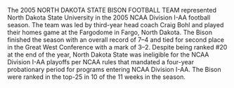 The 2005 NORTH DAKOTA STATE BISON FOOTBALL TEAM represented North Dakota State University in the 2005 NCAA Division I-AA football season. The team was led by third-year head coach Craig Bohl and played their homes game at the Fargodome in Fargo, North Dakota. The Bison finished the season with an overall record of 7–4 and tied for second place in the Great West Conference with a mark of 3–2. Despite being ranked #20 at the end of the year, North Dakota State was ineligible for the NCAA Division I-AA playoffs per NCAA rules that mandated a four-year probationary period for programs entering NCAA Division I-AA. The Bison were ranked in the top-25 in 10 of the 11 weeks in the season.
